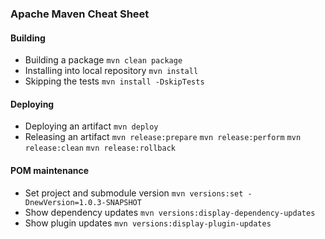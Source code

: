 ### Apache Maven Cheat Sheet
#### Building
* Building a package
  `mvn clean package`
* Installing into local repository
  `mvn install`
* Skipping the tests
  `mvn install -DskipTests`
#### Deploying
* Deploying an artifact
  `mvn deploy`
* Releasing an artifact
  `mvn release:prepare`
  `mvn release:perform`
  `mvn release:clean`
  `mvn release:rollback`
#### POM maintenance
* Set project and submodule version
  `mvn versions:set -DnewVersion=1.0.3-SNAPSHOT`
* Show dependency updates
  `mvn versions:display-dependency-updates`
* Show plugin updates
  `mvn versions:display-plugin-updates`
